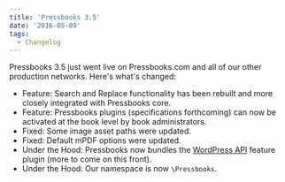 ```yaml
---
title: 'Pressbooks 3.5'
date: '2016-05-09'
tags:
  - Changelog
---
```


Pressbooks 3.5 just went live on Pressbooks.com and all of our other production networks.
Here's what's changed:

- Feature: Search and Replace functionality has been rebuilt and more closely integrated
  with Pressbooks core.
- Feature: Pressbooks plugins (specifications forthcoming) can now be activated at the
  book level by book administrators.
- Fixed: Some image asset paths were updated.
- Fixed: Default mPDF options were updated.
- Under the Hood: Pressbooks now bundles
  the [WordPress API](https://github.com/wp-api/wp-api/) feature plugin (more to come on
  this front).
- Under the Hood: Our namespace is now `\Pressbooks`.
